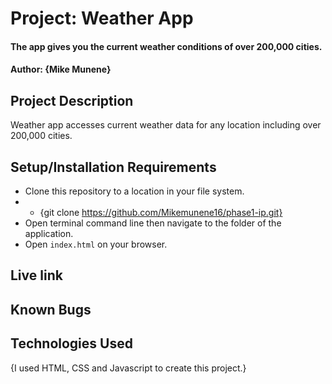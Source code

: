 # Project: Weather App

#### The app gives you the current weather conditions of over 200,000 cities.

#### Author: **{Mike Munene}**

## Project Description

Weather app accesses current weather data for any location including over 200,000 cities.

## Setup/Installation Requirements

- Clone this repository to a location in your file system.
- - {git clone https://github.com/Mikemunene16/phase1-ip.git}
- Open terminal command line then navigate to the folder of the application.
- Open `index.html` on your browser.

## Live link

## Known Bugs

## Technologies Used

{I used HTML, CSS and Javascript to create this project.}
